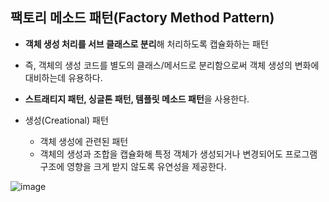 ## 팩토리 메소드 패턴(Factory Method Pattern)

 - **객체 생성 처리를 서브 클래스로 분리**해 처리하도록 캡슐화하는 패턴
 - 즉, 객체의 생성 코드를 별도의 클래스/메서드로 분리함으로써 객체 생성의 변화에 대비하는데 유용하다.
 - **스트래티지 패턴, 싱글톤 패턴, 템플릿 메소드 패턴**을 사용한다.

 - 생성(Creational) 패턴
   + 객체 생성에 관련된 패턴
   + 객체의 생성과 조합을 캡슐화해 특정 객체가 생성되거나 변경되어도 프로그램 구조에 영향을 크게 받지 않도록 유연성을 제공한다.

![image](https://user-images.githubusercontent.com/50781066/209500028-f709b83a-7557-4a41-b7a6-879e8d9f372d.png)